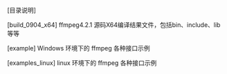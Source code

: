 [目录说明]

[build_0904_x64]
ffmpeg4.2.1 源码X64编译结果文件，包括bin、include、lib等等

[example]
Windows 环境下的 ffmpeg 各种接口示例

[examples_linux]
linux 环境下的 ffmpeg 各种接口示例